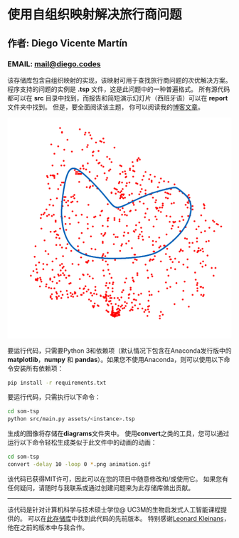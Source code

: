 # 使用自组织映射解决旅行商问题

## 作者: Diego Vicente Martín
### EMAIL:  mail@diego.codes

该存储库包含自组织映射的实现，该映射可用于查找旅行商问题的次优解决方案。
程序支持的问题的实例是 **.tsp** 文件，这是此问题中的一种普遍格式。
所有源代码都可以在 **src** 目录中找到，而报告和简短演示幻灯片（西班牙语）可以在 **report** 文件夹中找到。
但是，要全面阅读该主题， 你可以阅读我的[博客文章](https://diego.codes/post/som-tsp/)。

![算法演示](diagrams/uruguay.gif)


要运行代码，只需要Python 3和依赖项（默认情况下包含在Anaconda发行版中的 **matplotlib**，**numpy** 和 **pandas**）。如果您不使用Anaconda，则可以使用以下命令安装所有依赖项：

```bash
pip install -r requirements.txt
```

要运行代码，只需执行以下命令：

```bash
cd som-tsp 
python src/main.py assets/<instance>.tsp
```

生成的图像将存储在**diagrams**文件夹中。
使用**convert**之类的工具，您可以通过运行以下命令轻松生成类似于此文件中的动画的动画：

```bash
cd som-tsp 
convert -delay 10 -loop 0 *.png animation.gif
```

该代码已获得MIT许可，因此可以在您的项目中随意修改和/或使用它。
如果您有任何疑问，请随时与我联系或通过创建问题来为此存储库做出贡献。

-----

该代码是针对计算机科学与技术硕士学位@ UC3M的生物启发式人工智能课程提供的。
可以在[此存储库](https://github.com/DiegoVicen/ntnu-som)中找到此代码的先前版本。
特别感谢[Leonard Kleinans](https://github.com/leo-labs)，他在之前的版本中与我合作。
